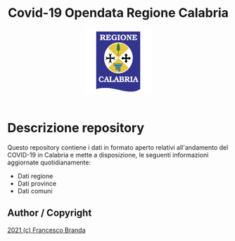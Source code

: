 <h1 align="center">Covid-19 Opendata Regione Calabria</h1>

<div align="center">
<img src="calabria-regione-1.svg" width="150">
</div>
<br />

# Descrizione repository

Questo repository contiene i dati in formato aperto relativi all'andamento del COVID-19 in Calabria e mette a disposizione, le seguenti informazioni aggiornate quotidianamente:

*   Dati regione
*   Dati province
*   Dati comuni

## Author / Copyright 

[2021 (c) Francesco Branda](https://francescobranda.netlify.app/)
